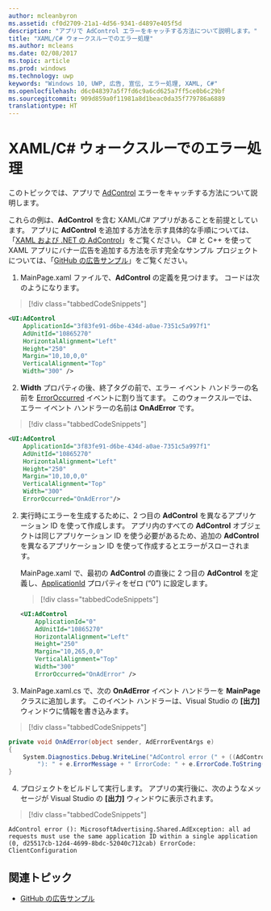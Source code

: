 ```yaml
---
author: mcleanbyron
ms.assetid: cf0d2709-21a1-4d56-9341-d4897e405f5d
description: "アプリで AdControl エラーをキャッチする方法について説明します。"
title: "XAML/C# ウォークスルーでのエラー処理"
ms.author: mcleans
ms.date: 02/08/2017
ms.topic: article
ms.prod: windows
ms.technology: uwp
keywords: "Windows 10, UWP, 広告, 宣伝, エラー処理, XAML, C#"
ms.openlocfilehash: d6c048397a5f7fd6c9a6cd625a7ff5ce0b6c29bf
ms.sourcegitcommit: 909d859a0f11981a8d1beac0da35f779786a6889
translationtype: HT
---
```

# <a name="error-handling-in-xamlc-walkthrough"></a>XAML/C# ウォークスルーでのエラー処理

このトピックでは、アプリで [AdControl](https://msdn.microsoft.com/library/windows/apps/microsoft.advertising.winrt.ui.adcontrol.aspx) エラーをキャッチする方法について説明します。

これらの例は、**AdControl** を含む XAML/C# アプリがあることを前提としています。 アプリに **AdControl** を追加する方法を示す具体的な手順については、「[XAML および .NET の AdControl](adcontrol-in-xaml-and--net.md)」をご覧ください。 C# と C++ を使って XAML アプリにバナー広告を追加する方法を示す完全なサンプル プロジェクトについては、「[GitHub の広告サンプル](http://aka.ms/githubads)」をご覧ください。

1.  MainPage.xaml ファイルで、**AdControl** の定義を見つけます。 コードは次のようになります。

  > [!div class="tabbedCodeSnippets"]
  ``` xml
  <UI:AdControl
      ApplicationId="3f83fe91-d6be-434d-a0ae-7351c5a997f1"
      AdUnitId="10865270"
      HorizontalAlignment="Left"
      Height="250"
      Margin="10,10,0,0"
      VerticalAlignment="Top"
      Width="300" />
  ```

2.   **Width** プロパティの後、終了タグの前で、エラー イベント ハンドラーの名前を [ErrorOccurred](https://msdn.microsoft.com/library/windows/apps/microsoft.advertising.winrt.ui.adcontrol.erroroccurred.aspx) イベントに割り当てます。 このウォークスルーでは、エラー イベント ハンドラーの名前は **OnAdError** です。

  > [!div class="tabbedCodeSnippets"]
  ``` xml
  <UI:AdControl
      ApplicationId="3f83fe91-d6be-434d-a0ae-7351c5a997f1"
      AdUnitId="10865270"
      HorizontalAlignment="Left"
      Height="250"
      Margin="10,10,0,0"
      VerticalAlignment="Top"
      Width="300"
      ErrorOccurred="OnAdError"/>
  ```

2.  実行時にエラーを生成するために、2 つ目の **AdControl** を異なるアプリケーション ID を使って作成します。 アプリ内のすべての **AdControl** オブジェクトは同じアプリケーション ID を使う必要があるため、追加の **AdControl** を異なるアプリケーション ID を使って作成するとエラーがスローされます。

    MainPage.xaml で、最初の **AdControl** の直後に 2 つ目の **AdControl** を定義し、[ApplicationId](https://msdn.microsoft.com/library/windows/apps/microsoft.advertising.winrt.ui.adcontrol.applicationid.aspx) プロパティをゼロ (“0”) に設定します。

    > [!div class="tabbedCodeSnippets"]
    ``` xml
    <UI:AdControl
        ApplicationId="0"
        AdUnitId="10865270"
        HorizontalAlignment="Left"
        Height="250"
        Margin="10,265,0,0"
        VerticalAlignment="Top"
        Width="300"
        ErrorOccurred="OnAdError" />
    ```

3.  MainPage.xaml.cs で、次の **OnAdError** イベント ハンドラーを **MainPage** クラスに追加します。 このイベント ハンドラーは、Visual Studio の **[出力]** ウィンドウに情報を書き込みます。

  > [!div class="tabbedCodeSnippets"]
  ``` csharp
  private void OnAdError(object sender, AdErrorEventArgs e)
  {
      System.Diagnostics.Debug.WriteLine("AdControl error (" + ((AdControl)sender).Name +
          "): " + e.ErrorMessage + " ErrorCode: " + e.ErrorCode.ToString());
  }
  ```

4.  プロジェクトをビルドして実行します。 アプリの実行後に、次のようなメッセージが Visual Studio の **[出力]** ウィンドウに表示されます。

  > [!div class="tabbedCodeSnippets"]
  ``` syntax
  AdControl error (): MicrosoftAdvertising.Shared.AdException: all ad requests must use the same application ID within a single application (0, d25517cb-12d4-4699-8bdc-52040c712cab) ErrorCode: ClientConfiguration
  ```

## <a name="related-topics"></a>関連トピック

* [GitHub の広告サンプル](http://aka.ms/githubads)

 
